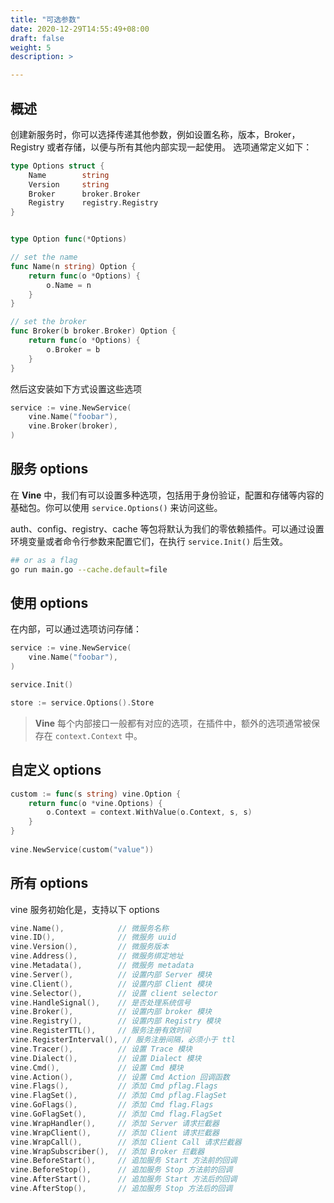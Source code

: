 ```yaml
---
title: "可选参数"
date: 2020-12-29T14:55:49+08:00
draft: false
weight: 5
description: >

---
```

## 概述
创建新服务时，你可以选择传递其他参数，例如设置名称，版本，Broker，Registry 或者存储，以便与所有其他内部实现一起使用。
选项通常定义如下：

```go
type Options struct {
    Name        string
    Version     string
    Broker      broker.Broker
    Registry    registry.Registry
}


type Option func(*Options)

// set the name
func Name(n string) Option {
    return func(o *Options) {
        o.Name = n
    }
}

// set the broker
func Broker(b broker.Broker) Option {
    return func(o *Options) {
        o.Broker = b
    }
}
```
然后这安装如下方式设置这些选项
```go
service := vine.NewService(
    vine.Name("foobar"),
    vine.Broker(broker),
)
```
## 服务 options
在 **Vine** 中，我们有可以设置多种选项，包括用于身份验证，配置和存储等内容的基础包。你可以使用 `service.Options()` 来访问这些。

auth、config、registry、cache 等包将默认为我们的零依赖插件。可以通过设置环境变量或者命令行参数来配置它们，在执行 `service.Init()` 后生效。
```bash
## or as a flag
go run main.go --cache.default=file
```
## 使用 options
在内部，可以通过选项访问存储：
```go
service := vine.NewService(
    vine.Name("foobar"),
)

service.Init()

store := service.Options().Store
```

> **Vine** 每个内部接口一般都有对应的选项，在插件中，额外的选项通常被保存在 `context.Context` 中。

## 自定义 options
```go
custom := func(s string) vine.Option {
	return func(o *vine.Options) {
		o.Context = context.WithValue(o.Context, s, s)
	}
}
	
vine.NewService(custom("value"))
```
## 所有 options
vine 服务初始化是，支持以下 options

```go
vine.Name(),            // 微服务名称
vine.ID(),              // 微服务 uuid
vine.Version(),         // 微服务版本
vine.Address(),         // 微服务绑定地址
vine.Metadata(),        // 微服务 metadata
vine.Server(),          // 设置内部 Server 模块
vine.Client(),          // 设置内部 Client 模块
vine.Selector(),        // 设置 client selector 
vine.HandleSignal(),    // 是否处理系统信号
vine.Broker(),          // 设置内部 broker 模块
vine.Registry(),        // 设置内部 Registry 模块
vine.RegisterTTL(),     // 服务注册有效时间
vine.RegisterInterval(), // 服务注册间隔，必须小于 ttl
vine.Tracer(),          // 设置 Trace 模块
vine.Dialect(),         // 设置 Dialect 模块
vine.Cmd(),             // 设置 Cmd 模块
vine.Action(),          // 设置 Cmd Action 回调函数
vine.Flags(),           // 添加 Cmd pflag.Flags 
vine.FlagSet(),         // 添加 Cmd pflag.FlagSet
vine.GoFlags(),         // 添加 Cmd flag.Flags 
vine.GoFlagSet(),       // 添加 Cmd flag.FlagSet
vine.WrapHandler(),     // 添加 Server 请求拦截器
vine.WrapClient(),      // 添加 Client 请求拦截器
vine.WrapCall(),        // 添加 Client Call 请求拦截器
vine.WrapSubscriber(),  // 添加 Broker 拦截器
vine.BeforeStart(),     // 追加服务 Start 方法前的回调
vine.BeforeStop(),      // 追加服务 Stop 方法前的回调
vine.AfterStart(),      // 追加服务 Start 方法后的回调
vine.AfterStop(),       // 追加服务 Stop 方法后的回调
```
